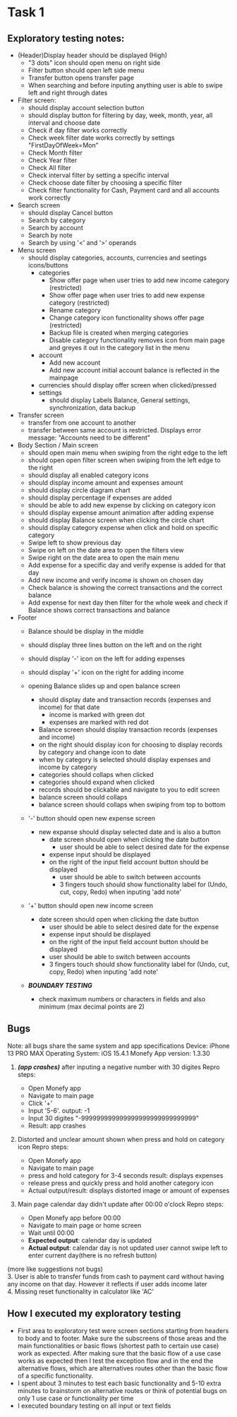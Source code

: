 # Task 1 

 ## Exploratory testing notes:
 
- (Header)Display header should be displayed (High)
   - "3 dots" icon should open menu on right side
   - Filter button should open left side menu
   - Transfer button opens transfer page
   - When searching and before inputing anything user is able to swipe left and right through dates 
- Filter screen: 
  - should display account selection button
  - should display button for filtering by day, week, month, year, all interval and choose date
  - Check if day filter works correctly
  - Check week filter date works correctly by settings "FirstDayOfWeek=Mon"
  - Check Month filter
  - Check Year filter
  - Check All filter
  - Check interval filter by setting a specific interval
  - Check choose date filter by choosing a specific filter
  - Check filter functionality for Cash, Payment card and all accounts work correctly
- Search screen
  - should display Cancel button
  - Search by category
  - Search by account
  - Search by note
  - Search by using '<' and '>' operands
- Menu screen 
  - should display categories, accounts, currencies and seetings icons/buttons
    - categories
      - Show offer page when user tries to add new income category (restricted)
      - Show offer page when user tries to add new expense category (restricted)
      - Rename category
      - Change category icon functionality shows offer page (restricted)
      - Backup file is created when merging categories
      - Disable category functionality removes icon from main page and greyes it out in the category list in the menu
    - account
      - Add new account 
      - Add new account initial account balance is reflected in the mainpage
    - currencies should display offer screen when clicked/pressed
    - settings
      - should display Labels Balance, General settings, synchronization, data backup
- Transfer screen 
  - transfer from one account to another
  - transfer between same account is restricted. Displays error message: "Accounts need to be different"
- Body Section / Main screen
  - should open main menu when swiping from the right edge to the left 
  - should open open filter screen when swiping from the left edge to the right 
  - should display all enabled category icons
  - should display income amount and expenses amount
  - should display circle diagram chart
  - should display percentage if expenses are added
  - should be able to add new expense by clicking on category icon
  - should display expense amount animation after adding expense
  - should display Balance screen when clicking the circle chart
  - should display category expense when click and hold on specific category
  - Swipe left to show previous day
  - Swipe on left on the date area to open the filters view
  - Swipe right on the date area to open the main menu
  - Add expense for a specific day and verify expense is added for that day
  - Add new income and verify income is shown on chosen day
  - Check balance is showing the correct transactions and the correct balance
  - Add expense for next day then filter for the whole week and check if Balance shows correct transactions and balance
- Footer
  - Balance should be display in the middle
  - should display three lines button on the left and on the right
  - should display '-' icon on the left for adding expenses
  - should display '+' icon on the right for adding income
  - opening Balance slides up and open balance screen
    - should display date and transaction records (expenses and income) for that date
      - income is marked with green dot
      - expenses are marked with red dot 
    - Balance screen should display transaction records (expenses and income)
    - on the right should display icon for choosing to display records by category and change icon to date
    - when by category is selected should display expenses and income by category
    - categories should collaps when clicked
    - categories should expand when clicked
    - records should be clickable and navigate to you to edit screen
    - balance screen should collaps 
    - balance screen should collaps when swiping from top to bottom 

  - '-' button should open new expense screen
    - new expanse should display selected date and is also a button
      - date screen should open when clicking the date button
        - user should be able to select desired date for the expense
      - expense input should be displayed
      - on the right of the input field account button should be displayed
        - user should be able to switch between accounts
        - 3 fingers touch should show functionality label for (Undo, cut, copy, Redo) when inputing 'add note'
  - '+' button should open new income screen
    - date screen should open when clicking the date button
        - user should be able to select desired date for the expense
        - expense input should be displayed
        - on the right of the input field account button should be displayed
        - user should be able to switch between accounts
        - 3 fingers touch should show functionality label for (Undo, cut, copy, Redo) when inputing 'add note'

  - ***BOUNDARY TESTING***
    - check maximum numbers or characters in fields and also minimum (max decimal points are 2)

## Bugs
Note: all bugs share the same system and app specifications
Device: iPhone 13 PRO MAX
Operating System: iOS 15.4.1
Monefy App version: 1.3.30

1. ***(app crashes)*** after inputing a negative number with 30 digites
Repro steps:
   - Open Monefy app
   - Navigate to main page
   - Click '+'
   - Input '5-6'.          output: -1
   - Input 30 digites "-999999999999999999999999999999" 
   - Result: app crashes

2. Distorted and unclear amount shown when press and hold on category icon
Repro steps:
   - Open Monefy app
   - Navigate to main page
   - press and hold category for 3-4 seconds       result: displays expenses
   - release press and quickly press and hold another category icon
   - Actual output/result: displays distorted image or amount of expenses

2. Main page calendar day didn't update after 00:00 o'clock
Repro steps:
   - Open Monefy app before 00:00
   - Navigate to main page or home screen
   - Wait until 00:00
   - **Expected output**: calendar day is updated
   - **Actual output**: calendar day is not updated user cannot swipe left to enter current day(there is no refresh button)
 
(more like suggestions not bugs)  
3. User is able to transfer funds from cash to payment card without having any income on that day. However it reflects if user adds income later   
4. Missing reset functionality in calculator like 'AC'


## How I executed my exploratory testing
- First area to exploratory test were screen sections starting from headers to body and to footer. Make sure the subscreens of those areas  and the main functionalities or basic flows (shortest path to certain use case) work as expected. After making sure that the basic flow of a use case works as expected then I test the exception flow and in the end the alternative flows, which are alternatives routes other than the basic flow of a specific functionality.
- I spent about 3 minutes to test each basic functionality and 5-10 extra minutes to brainstorm on alternative routes or think of potential bugs on only 1 use case or functionality per time
- I executed boundary testing on all input or text fields
